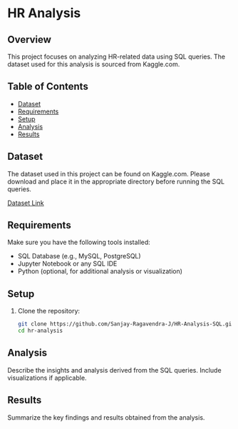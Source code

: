 # HR Analysis

## Overview
This project focuses on analyzing HR-related data using SQL queries. The dataset used for this analysis is sourced from Kaggle.com.

## Table of Contents
- [Dataset](#dataset)
- [Requirements](#requirements)
- [Setup](#setup)
- [Analysis](#analysis)
- [Results](#results)

## Dataset
The dataset used in this project can be found on Kaggle.com. Please download and place it in the appropriate directory before running the SQL queries.

[Dataset Link](#)  <!-- Add the actual link to the Kaggle dataset here -->

## Requirements
Make sure you have the following tools installed:
- SQL Database (e.g., MySQL, PostgreSQL)
- Jupyter Notebook or any SQL IDE
- Python (optional, for additional analysis or visualization)

## Setup
1. Clone the repository:

   ```bash
   git clone https://github.com/Sanjay-Ragavendra-J/HR-Analysis-SQL.git
   cd hr-analysis

## Analysis
Describe the insights and analysis derived from the SQL queries. Include visualizations if applicable.

## Results
Summarize the key findings and results obtained from the analysis.
